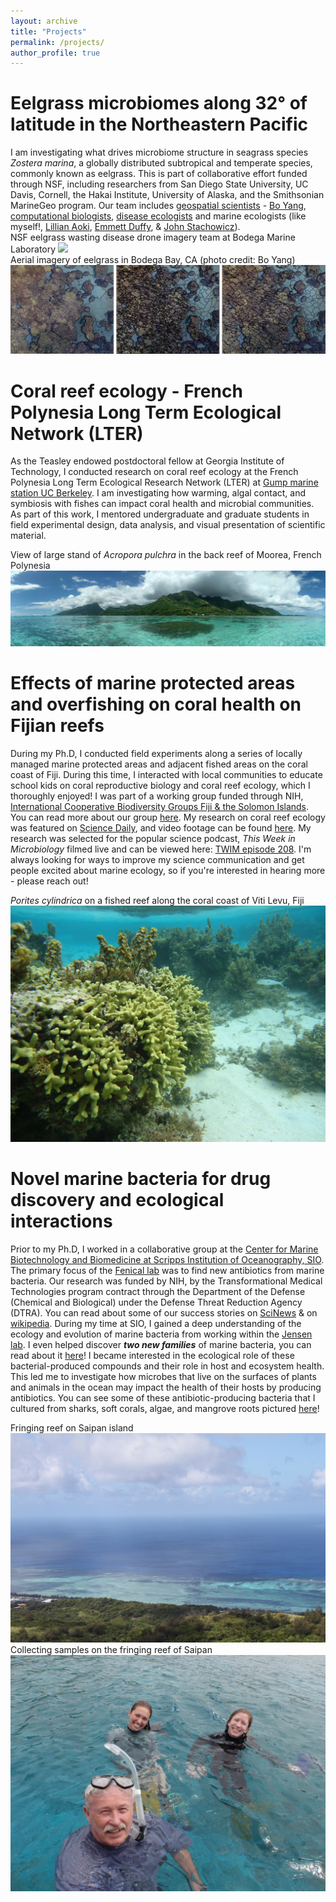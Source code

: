 ```yaml
---
layout: archive
title: "Projects"
permalink: /projects/
author_profile: true
---
```

Eelgrass microbiomes along 32° of latitude in the Northeastern Pacific
=====
I am investigating what drives microbiome structure in seagrass species _Zostera marina_, a globally distributed subtropical and temperate species, commonly known as eelgrass. This is part of collaborative effort funded through NSF, including researchers from San Diego State University, UC Davis, Cornell, the Hakai Institute, University of Alaska, and the Smithsonian MarineGeo program. Our team includes [geospatial scientists](http://www.citizensciencegis.org/hawthorne-earns-top-research-honor-at-ucf/) - [Bo Yang](https://gis-yang.github.io/), [computational biologists](https://www.cs.cornell.edu/gomes/), [disease ecologists](http://www.eeb.cornell.edu/harvell/) and marine ecologists (like myself!, [Lillian Aoki](https://lillianaoki.weebly.com/), [Emmett Duffy](https://marinegeo.si.edu/emmett-duffy), & [John Stachowicz](https://stachlab.wordpress.com/)).  
NSF eelgrass wasting disease drone imagery team at Bodega Marine Laboratory
<img src="/images/BML_collab_2019.jpg"> <br>
Aerial imagery of eelgrass in Bodega Bay, CA (photo credit: Bo Yang)
<img src="/images/eelgrass_patches.jpg"> <br>

Coral reef ecology - French Polynesia Long Term Ecological Network (LTER) 
======
As the Teasley endowed postdoctoral fellow at Georgia Institute of Technology, I conducted research on coral reef ecology at the French Polynesia Long Term Ecological Research Network (LTER) at [Gump marine station UC Berkeley](https://www.moorea.berkeley.edu/). I am investigating how warming, algal contact, and symbiosis with fishes can impact coral health and microbial communities. As part of this work, I mentored undergraduate and graduate students in field experimental design, data analysis, and visual presentation of scientific material.

View of large stand of _Acropora pulchra_ in the back reef of Moorea, French Polynesia
<img src="/images/FP_backreef_Apulchra.jpg"> <br>


Effects of marine protected areas and overfishing on coral health on Fijian reefs
=======
During my Ph.D, I conducted field experiments along a series of locally managed marine protected areas and adjacent fished areas on the coral coast of Fiji. During this time, I interacted with local communities to educate school kids on coral reproductive biology and coral reef ecology, which I thoroughly enjoyed! I was part of a working group funded through NIH, [International Cooperative Biodiversity Groups Fiji & the Solomon Islands](https://www.fic.nih.gov/Grants/Search/Pages/ICBG-U01TW007401.aspx). You can read more about our group [here](http://www.ace.biosci.gatech.edu/icbg/). My research on coral reef ecology was featured on [Science Daily](https://www.sciencedaily.com/releases/2019/10/191002144239.htm), and video footage can be found [here](https://www.youtube.com/watch?v=Ad9-zN3owyk&feature=youtu.be). My research was selected for the popular science podcast, _This Week in Microbiology_ filmed live and can be viewed here: [TWIM episode 208](https://www.microbe.tv/twim/twim-208/). I'm always looking for ways to improve my science communication and get people excited about marine ecology, so if you're interested in hearing more - please reach out!

_Porites cylindrica_ on a fished reef along the coral coast of Viti Levu, Fiji
<img src="/images/P_cylindrica_reef.jpg"> <br>


Novel marine bacteria for drug discovery and ecological interactions
=====
Prior to my Ph.D, I worked in a collaborative group at the [Center for Marine Biotechnology and Biomedicine at Scripps Institution of Oceanography, SIO](https://scripps.ucsd.edu/cmbb). The primary focus of the [Fenical lab](https://wfenical.scrippsprofiles.ucsd.edu/) was to find new antibiotics from marine bacteria. Our research was funded by NIH, by the Transformational Medical Technologies program contract through the Department of the Defense (Chemical and Biological) under the Defense Threat Reduction Agency (DTRA). You can read about some of our success stories on [SciNews](http://www.sci-news.com/medicine/science-anthracimycin-antibiotic-anthrax-mrsa-01241.html) & on [wikipedia](https://en.wikipedia.org/wiki/Anthracimycin). During my time at SIO, I gained a deep understanding of the ecology and evolution of marine bacteria from working within the [Jensen lab](https://pjensen.scrippsprofiles.ucsd.edu/). I even helped discover _**two new families**_ of marine bacteria, you can read about it [here](https://www.microbiologyresearch.org/content/journal/ijsem/10.1099/ijs.0.043752-0)! I became interested in the ecological role of these bacterial-produced compounds and their role in host and ecosystem health. This led me to investigate how microbes that live on the surfaces of plants and animals in the ocean may impact the health of their hosts by producing antibiotics. You can see some of these antibiotic-producing bacteria that I cultured from sharks, soft corals, algae, and mangrove roots pictured [here](https://www.sciencedirect.com/science/article/pii/S1074552115002884)!

Fringing reef on Saipan island
<img src="/images/Fringing_reef_Saipan.JPG"> <br>
Collecting samples on the fringing reef of Saipan
<img src="/images/WF_DB_LP_2011.JPG"> <br>